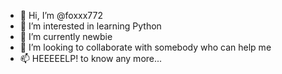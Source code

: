 - 👋 Hi, I’m @foxxx772
- 👀 I’m interested in learning Python
- 🌱 I’m currently newbie
- 💞️ I’m looking to collaborate with somebody who can help me
- 📫 HEEEEELP! to know any more...

<!---
foxxx772/foxxx772 is a ✨ special ✨ repository because its `README.md` (this file) appears on your GitHub profile.
You can click the Preview link to take a look at your changes.
--->
